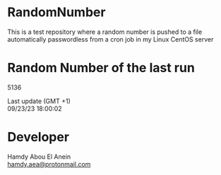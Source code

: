 # RandomNumber    
This is a test repository where a random number is pushed to a file automatically passwordless from a cron job in my Linux CentOS server    
# Random Number of the last run   
5136
      
Last update (GMT +1)    
09/23/23 18:00:02
# Developer    
Hamdy Abou El Anein   
hamdy.aea@protonmail.com
